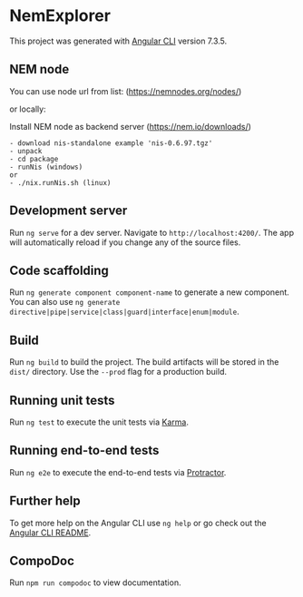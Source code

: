 # NemExplorer

This project was generated with [Angular CLI](https://github.com/angular/angular-cli) version 7.3.5.

## NEM node
You can use node url from list: (https://nemnodes.org/nodes/)

or locally:

Install NEM node as backend server (https://nem.io/downloads/)
```
- download nis-standalone example 'nis-0.6.97.tgz'
- unpack
- cd package
- runNis (windows)
or
- ./nix.runNis.sh (linux)
```

## Development server

Run `ng serve` for a dev server. Navigate to `http://localhost:4200/`. The app will automatically reload if you change any of the source files.

## Code scaffolding

Run `ng generate component component-name` to generate a new component. You can also use `ng generate directive|pipe|service|class|guard|interface|enum|module`.

## Build

Run `ng build` to build the project. The build artifacts will be stored in the `dist/` directory. Use the `--prod` flag for a production build.

## Running unit tests

Run `ng test` to execute the unit tests via [Karma](https://karma-runner.github.io).

## Running end-to-end tests

Run `ng e2e` to execute the end-to-end tests via [Protractor](http://www.protractortest.org/).

## Further help

To get more help on the Angular CLI use `ng help` or go check out the [Angular CLI README](https://github.com/angular/angular-cli/blob/master/README.md).

## CompoDoc

Run `npm run compodoc` to view documentation. 